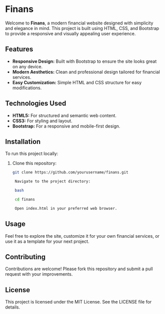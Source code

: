 # Finans

Welcome to **Finans**, a modern financial website designed with simplicity and elegance in mind. This project is built using HTML, CSS, and Bootstrap to provide a responsive and visually appealing user experience.

## Features

- **Responsive Design:** Built with Bootstrap to ensure the site looks great on any device.
- **Modern Aesthetics:** Clean and professional design tailored for financial services.
- **Easy Customization:** Simple HTML and CSS structure for easy modifications.

## Technologies Used

- **HTML5:** For structured and semantic web content.
- **CSS3:** For styling and layout.
- **Bootstrap:** For a responsive and mobile-first design.

## Installation

To run this project locally:

1. Clone this repository:
   
   ```bash
   git clone https://github.com/yourusername/finans.git

    Navigate to the project directory:

    bash

    cd finans

    Open index.html in your preferred web browser.

## Usage

Feel free to explore the site, customize it for your own financial services, or use it as a template for your next project.

## Contributing

Contributions are welcome! Please fork this repository and submit a pull request with your improvements.

## License

This project is licensed under the MIT License. See the LICENSE file for details.
